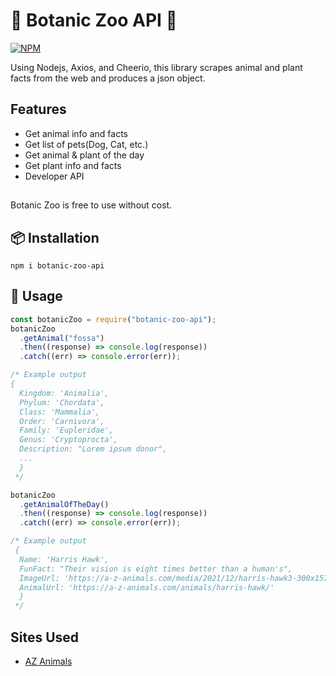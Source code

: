 # 🦁 Botanic Zoo API 🍓

[![NPM](https://nodei.co/npm/botanic-zoo-api.png)](https://www.npmjs.com/package/botanic-zoo-api)

Using Nodejs, Axios, and Cheerio, this library scrapes animal and plant facts from the web and produces a json object.

## Features

- Get animal info and facts
- Get list of pets(Dog, Cat, etc.)
- Get animal & plant of the day
- Get plant info and facts
- Developer API

##

Botanic Zoo is free to use without cost.

## 📦 Installation

```
npm i botanic-zoo-api
```

## 📝 Usage

```js
const botanicZoo = require("botanic-zoo-api");
botanicZoo
  .getAnimal("fossa")
  .then((response) => console.log(response))
  .catch((err) => console.error(err));

/* Example output
{
  Kingdom: 'Animalia',
  Phylum: 'Chordata',
  Class: 'Mammalia',
  Order: 'Carnivora',
  Family: 'Eupleridae',
  Genus: 'Cryptoprocta',
  Description: "Lorem ipsum donor",
  ...
  }
 */

botanicZoo
  .getAnimalOfTheDay()
  .then((response) => console.log(response))
  .catch((err) => console.error(err));

/* Example output
 {
  Name: 'Harris Hawk',
  FunFact: "Their vision is eight times better than a human's",
  ImageUrl: 'https://a-z-animals.com/media/2021/12/harris-hawk3-300x157.jpg',
  AnimalUrl: 'https://a-z-animals.com/animals/harris-hawk/'
  }
 */
```

## Sites Used

- [AZ Animals](https://a-z-animals.com/)
